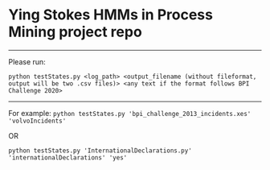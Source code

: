 # Ying Stokes HMMs in Process Mining project repo

---

Please run:

`python testStates.py <log_path> <output_filename (without fileformat, output will be two .csv files)> <any text if the format follows BPI Challenge 2020>`

---
For example:
`python testStates.py 'bpi_challenge_2013_incidents.xes' 'volvoIncidents'`

OR

`python testStates.py 'InternationalDeclarations.py' 'internationalDeclarations' 'yes'`
